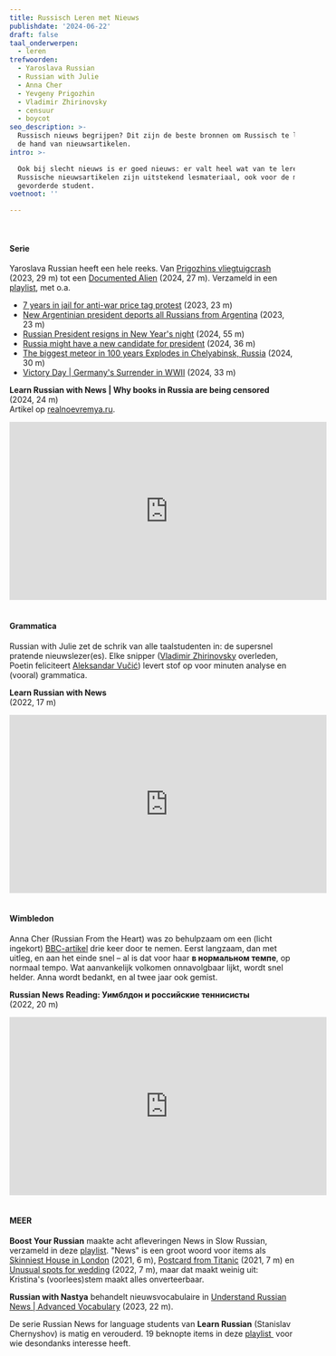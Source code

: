 ```yaml
---
title: Russisch Leren met Nieuws
publishdate: '2024-06-22'
draft: false
taal_onderwerpen:
  - leren
trefwoorden:
  - Yaroslava Russian
  - Russian with Julie
  - Anna Cher
  - Yevgeny Prigozhin
  - Vladimir Zhirinovsky
  - censuur
  - boycot
seo_description: >-
  Russisch nieuws begrijpen? Dit zijn de beste bronnen om Russisch te leren aan
  de hand van nieuwsartikelen. 
intro: >-

  Ook bij slecht nieuws is er goed nieuws: er valt heel wat van te leren.
  Russische nieuwsartikelen zijn uitstekend lesmateriaal, ook voor de meer
  gevorderde student. 
voetnoot: ''

---
```



<br/>


#### Serie

Yaroslava Russian heeft een hele reeks. Van [Prigozhins vliegtuigcrash](https://youtu.be/SSq7vRXWKgk?si=hfga4O0-At3ef4hW) (2023, 29 m) tot een [Documented Alien](https://youtu.be/zTYQ8-Z4WkI?si=p-kNlvoQiNDtSTdd) (2024, 27 m). Verzameld in een [playlist](https://youtube.com/playlist?list=PLk0dFHornymC_Agm2FaGsB0znND_Yc_QQ&si=EnI1v3JNM_CxRTxG), met o.a. 


- [7 years in jail for anti-war price tag protest](https://www.youtube.com/watch?v=ZLvL7hH-sUo) (2023, 23 m)
- [New Argentinian president deports all Russians from Argentina](https://www.youtube.com/watch?v=vYNGfAh-MWc) (2023, 23 m)
- [Russian President resigns in New Year's night](https://www.youtube.com/watch?v=j2RXAGLGau0) (2024, 55 m)
- [Russia might have a new candidate for president](https://www.youtube.com/watch?v=4xnpXFPMGNg) (2024, 36 m)
- [The biggest meteor in 100 years Explodes in Chelyabinsk, Russia](https://www.youtube.com/watch?v=PeNFkrpwQGY) (2024, 30 m)
- [Victory Day | Germany's Surrender in WWII](https://www.youtube.com/watch?v=aXyNqRfV3Ww) (2024, 33 m)


**Learn Russian with News | Why books in Russia are being censored**<br/>
(2024, 24 m) <br/>
Artikel op [realnoevremya.ru](https://realnoevremya.ru/news/307878-ast-zakrasilo-pyatuyu-chast-knigi-roberto-karnero-pazolini-chernymi-liniyami).


<iframe width="560" height="315" src="https://www.youtube.com/embed/IIfkYN_m-Yo?si=WkknAZG_8gj0gFcu" title="YouTube video player" frameborder="0" allow="accelerometer; autoplay; clipboard-write; encrypted-media; gyroscope; picture-in-picture; web-share" referrerpolicy="strict-origin-when-cross-origin" allowfullscreen></iframe>


<br/>
<br/>


#### Grammatica

Russian with Julie zet de schrik van alle taalstudenten in: de supersnel pratende nieuwslezer(es). Elke snipper ([Vladimir Zhirinovsky](https://en.wikipedia.org/wiki/Vladimir_Zhirinovsky) overleden, Poetin feliciteert [Aleksandar Vučić](https://en.wikipedia.org/wiki/Aleksandar_Vu%C4%8Di%C4%87)) levert stof op voor minuten analyse en (vooral) grammatica.


**Learn Russian with News** <br/>
(2022, 17 m)

<iframe width="560" height="315" src="https://www.youtube.com/embed/OQFL5dyM-0I?si=DBIFsvAyYW-F5XTx" title="YouTube video player" frameborder="0" allow="accelerometer; autoplay; clipboard-write; encrypted-media; gyroscope; picture-in-picture; web-share" referrerpolicy="strict-origin-when-cross-origin" allowfullscreen></iframe>


 <br/>
 <br/>


#### Wimbledon

Anna Cher (Russian From the Heart) was zo behulpzaam om een (licht ingekort) [BBC-artikel](https://www.bbc.com/russian/news-61131218) drie keer door te nemen. Eerst langzaam, dan met uitleg, en aan het einde snel – al is dat voor haar **в нормальном темпе**, op normaal tempo. Wat aanvankelijk volkomen onnavolgbaar lijkt, wordt snel helder. Anna wordt bedankt, en al twee jaar ook gemist. 


**Russian News Reading: Уимблдон и российские теннисисты**  <br/>
(2022, 20 m)  <br/>


<iframe width="560" height="315" src="https://www.youtube.com/embed/Mqymgy8RWWo?si=QlBiRwCehbARaznW" title="YouTube video player" frameborder="0" allow="accelerometer; autoplay; clipboard-write; encrypted-media; gyroscope; picture-in-picture; web-share" referrerpolicy="strict-origin-when-cross-origin" allowfullscreen></iframe>



<br/>
<br/>

#### MEER


**Boost Your Russian** maakte acht afleveringen News in Slow Russian, verzameld in deze [playlist](https://www.youtube.com/playlist?list=PLlly00ErnI99IR4QfCwpBsUV5EnBfO3Hl). "News" is een groot woord voor items als [Skinniest House in London](https://www.youtube.com/watch?v=2x7f5mODSlk) (2021, 6 m), [Postcard from Titanic](https://www.youtube.com/watch?v=DUMZbFO3lY8) (2021, 7 m) en [Unusual spots for wedding](https://youtu.be/sykakBssebE?si=P3Xp0kIJT5RxPHPj) (2022, 7 m), maar dat maakt weinig uit: Kristina's (voorlees)stem maakt alles onverteerbaar.

**Russian with Nastya** behandelt nieuwsvocabulaire in [Understand Russian News | Advanced Vocabulary](https://www.youtube.com/watch?v=2lbxd84HJFY) (2023, 22 m).

De serie Russian News for language students van **Learn Russian** (Stanislav Chernyshov) is matig en verouderd. 19 beknopte items in deze [playlist ](https://www.youtube.com/playlist?list=PLLeL3RO6WtnX5RZEtg6PExYF2Z47O5GEj) voor wie desondanks interesse heeft. 




